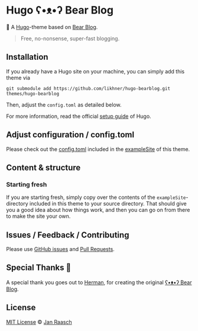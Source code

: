 # Hugo ʕ•ᴥ•ʔ Bear Blog

🧸 A [Hugo](https://gohugo.io/)-theme based on [Bear Blog](https://bearblog.dev/).

> Free, no-nonsense, super-fast blogging.

## Installation

If you already have a Hugo site on your machine, you can simply add this theme via

```
git submodule add https://github.com/likhner/hugo-bearblog.git themes/hugo-bearblog
```

Then, adjust the `config.toml` as detailed below.

For more information, read the official [setup guide](https://gohugo.io/getting-started/installing) of Hugo.

## Adjust configuration / config.toml

Please check out the [config.toml](https://github.com/likhner/hugo-bearblog/blob/master/exampleSite/config.toml) included in the [exampleSite](https://github.com/likhner/hugo-bearblog/tree/master/exampleSite) of this theme.

## Content & structure

### Starting fresh

If you are starting fresh, simply copy over the contents of the `exampleSite`-directory included in this theme to your source directory. That should give you a good idea about how things work, and then you can go on from there to make the site your own.

## Issues / Feedback / Contributing

Please use [GitHub issues](https://github.com/likhner/hugo-bearblog/issues) and [Pull Requests](https://github.com/likhner/hugo-bearblog/pulls).

## Special Thanks 🎁

A special thank you goes out to [Herman](https://herman.bearblog.dev), for creating the original [ʕ•ᴥ•ʔ Bear Blog](https://bearblog.dev/).

## License

[MIT License](http://en.wikipedia.org/wiki/MIT_License) © [Jan Raasch](https://www.janraasch.com)
